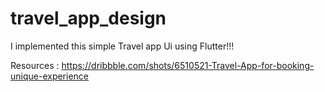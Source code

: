 # travel_app_design

I implemented this simple Travel app Ui using Flutter!!! 

Resources : https://dribbble.com/shots/6510521-Travel-App-for-booking-unique-experience
